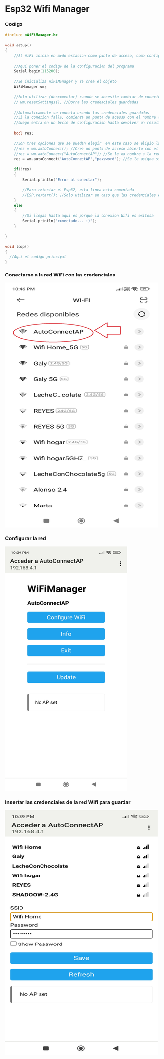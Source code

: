 # Esp32 Wifi Manager

### Codigo 
```c++
#include <WiFiManager.h> 

void setup() 
{
    //El WiFi inicia en modo estacion como punto de acceso, como configuracion inicial

    //Aqui poner el codigo de la configuracion del programa
    Serial.begin(115200);
    
    //Se inicializa WiFiManager y se crea el objeto
    WiFiManager wm;

    //Solo utilizar (descomentar) cuando se necesite cambiar de conexion Wifi   
    // wm.resetSettings(); //Borra las credenciales guardadas

    //Automaticamente se conecta usando las credenciales guardadas
    //Si la conexion falla, comienza un punto de acesso con el nombre ("AutoConnectAP") o con el nombre que se asigne
    //Luego entra en un bucle de configuracion hasta devolver un resultado exitoso

    bool res;

    //Son tres opciones que se pueden elegir, en este caso se eligio la tercera
    //res = wm.autoConnect(); //Crea un punto de acceso abierto con el nombre del Chip-ID del esp32
    //res = wm.autoConnect("AutoConnectAP"); //Se le da nombre a la red WiFi pero no se necesita contraseña para conectarse, es una red abierta
    res = wm.autoConnect("AutoConnectAP","password"); //Se le asigna ssid de la red y contraseña

    if(!res) 
    {
        Serial.println("Error al conectar");
        
        //Para reinciar el Esp32, esta linea esta comentada
        //ESP.restart(); //Solo utilizar en caso que las credenciales esten equivocadas
    } 
    else 
    {
        //Si llegas hasta aqui es porque la conexion Wifi es exitosa    
        Serial.println("conectado... :)");
    }

}

void loop() 
{
  //Aqui el codigo principal  
}
```

### Conectarse a la red WiFi con las credenciales
<img src="https://github.com/IDiegoUlises/Esp32-Wifi-Manager/blob/main/images/Modificado-WiFi.jpg" width="500" height="800" />

### Configurar la red 
<img src="https://github.com/IDiegoUlises/Esp32-Wifi-Manager/blob/main/images/Screenshot_2023-06-02-22-39-21-117_com.google.android.captiveportallogin.jpg" width="400" height="800" />

### Insertar las credenciales de la red Wifi para guardar
<img src="https://github.com/IDiegoUlises/Esp32-Wifi-Manager/blob/main/images/Screenshot_2023-06-02-22-39-51-932_com.google.android.captiveportallogin.jpg" width="500" height="800" />


